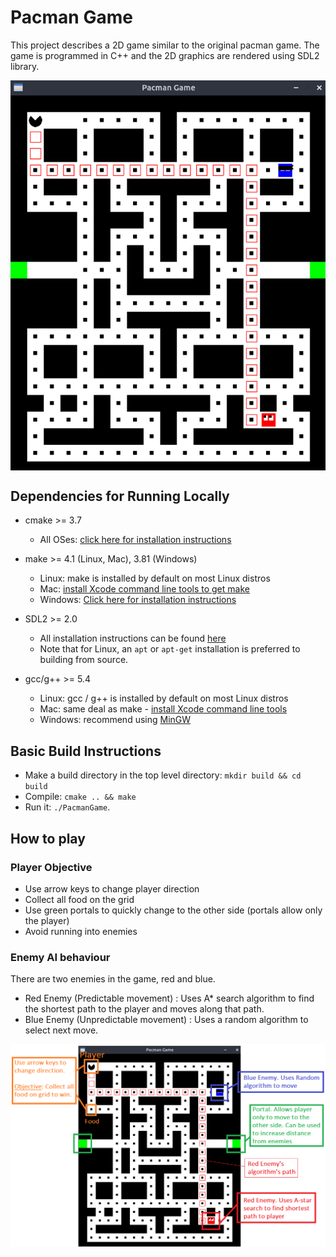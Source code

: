 # Pacman Game
This project describes a 2D game similar to the original pacman game. The game is programmed in C++ and the 2D graphics are rendered using SDL2 library.

<p align="center">
<img align="center" src="run.png"/>
</p>

## Dependencies for Running Locally
* cmake >= 3.7
  * All OSes: [click here for installation instructions](https://cmake.org/install/)

* make >= 4.1 (Linux, Mac), 3.81 (Windows)
  * Linux: make is installed by default on most Linux distros
  * Mac: [install Xcode command line tools to get make](https://developer.apple.com/xcode/features/)
  * Windows: [Click here for installation instructions](http://gnuwin32.sourceforge.net/packages/make.htm)

* SDL2 >= 2.0
  * All installation instructions can be found [here](https://wiki.libsdl.org/Installation)
  * Note that for Linux, an `apt` or `apt-get` installation is preferred to building from source.
  
* gcc/g++ >= 5.4
  * Linux: gcc / g++ is installed by default on most Linux distros
  * Mac: same deal as make - [install Xcode command line tools](https://developer.apple.com/xcode/features/)
  * Windows: recommend using [MinGW](http://www.mingw.org/)

## Basic Build Instructions
* Make a build directory in the top level directory: `mkdir build && cd build`
* Compile: `cmake .. && make`
* Run it: `./PacmanGame`.

## How to play
### Player Objective
* Use arrow keys to change player direction
* Collect all food on the grid
* Use green portals to quickly change to the other side (portals allow only the player)
* Avoid running into enemies

### Enemy AI behaviour
There are two enemies in the game, red and blue.
* Red Enemy (Predictable movement) : Uses A* search algorithm to find the shortest path to the player and moves along that path.
* Blue Enemy (Unpredictable movement) : Uses a random algorithm to select next move.

<img src="howto.png"/>